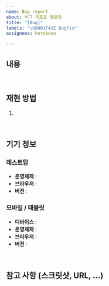 ```yaml
---
name: Bug report
about: 버그 리포트 템플릿
title: "[Bug]"
labels: "\U0001F41E BugFix"
assignees: herokwon

---
```


## 내용
> 

<br />

## 재현 방법
1. 

<br />

## 기기 정보
### 데스트탑
- **운영체제** : 
- **브라우저** :
- **버전** : 
### 모바일 / 태블릿
- **디바이스** : 
- **운영체제** : 
- **브라우저** :
- **버전** : 

<br />

## 참고 사항 (스크릿샷, URL, …)
